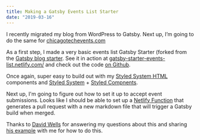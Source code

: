 ```yaml
---
title: Making a Gatsby Events List Starter
date: "2019-03-16"
---
```


I recently migrated my blog from WordPress to Gatsby. Next up, I’m going to do the same for [chicagotechevents.com](https://chicagotechevents.com)

As a first step, I made a very basic events list Gatsby Starter (forked from the [Gatsby blog starter](https://github.com/gatsbyjs/gatsby-starter-blog). See it in action at [gatsby-starter-events-list.netlify.com/](gatsby-starter-events-list.netlify.com) and check out the code [on Github](https://github.com/johnpolacek/gatsby-starter-events-list).

Once again, super easy to build out with my [Styled System HTML](https://johnpolacek.github.io/styled-system-html/) components and [Styled System](https://styled-system.com/) + [Styled Compnents](https://www.styled-components.com/).

Next up, I'm going to figure out how to set it up to accept event submissions. Looks like I should be able to set up a [Netlify Function](https://www.netlify.com/docs/functions/) that generates a pull request with a new markdown file that will trigger a Gatsby build when merged.

Thanks to [David Wells](https://davidwells.io/) for answering my questions about this and sharing [his example](https://github.com/DavidWells/functions-site/tree/master/functions/add-example) with me for how to do this.